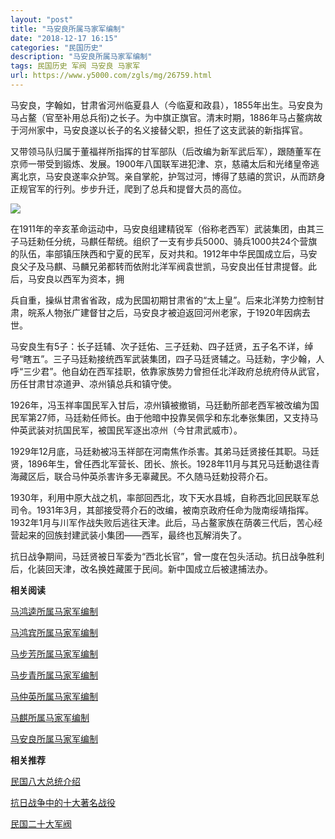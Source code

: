 ```yaml
---
layout: "post"
title: "马安良所属马家军编制"
date: "2018-12-17 16:15"
categories: "民国历史"
description: "马安良所属马家军编制"
tags: 民国历史 军阀 马安良 马家军
url: https://www.y5000.com/zgls/mg/26759.html
---
```






马安良，字翰如，甘肃省河州临夏县人（今临夏和政县），1855年出生。马安良为马占鳌（官至补用总兵衔)之长子。为中旗正旗官。清末时期，1886年马占鳌病故于河州家中，马安良遂以长子的名义接替父职，担任了这支武装的新指挥官。

又带领马队归属于董福祥所指挥的甘军部队（后改编为新军武后军），跟随董军在京师一带受到锻炼、发展。1900年八国联军进犯津、京，慈禧太后和光绪皇帝逃离北京，马安良遂率众护驾。亲自掌舵，护驾过河，博得了慈禧的赏识，从而跻身正规官军的行列。步步升迁，爬到了总兵和提督大员的高位。

![](https://img.y5000.com/uploads/allimg/171218/8-1G21Q31449461.jpg)

在1911年的辛亥革命运动中，马安良组建精锐军（俗称老西军）武装集团，由其三子马廷勑任分统，马麒任帮统。组织了一支有步兵5000、骑兵1000共24个营旗的队伍，率部镇压陕西和宁夏的民军，反对共和。1912年中华民国成立后，马安良父子及马麒、马麟兄弟都转而依附北洋军阀袁世凯，马安良出任甘肃提督。此后，马安良以西军为资本，拥

兵自重，操纵甘肃省省政，成为民国初期甘肃省的“太上皇”。后来北洋势力控制甘肃，皖系人物张广建督甘之后，马安良才被迫返回河州老家，于1920年因病去世。

马安良生有5子：长子廷辅、次子廷佑、三子廷勑、四子廷贤，五子名不详，绰号“瞎五”。三子马廷勑接统西军武装集团，四子马廷贤辅之。马廷勑，字少翰，人呼“三少君”。他自幼在西军挂职，依靠家族势力曾担任北洋政府总统府侍从武官，历任甘肃甘凉道尹、凉州镇总兵和镇守使。

1926年，冯玉祥率国民军入甘后，凉州镇被撤销，马廷動所部老西军被改编为国民军第27师，马廷勑任师长。由于他暗中投靠吴佩孚和东北奉张集团，又支持马仲英武装对抗国民军，被国民军逐出凉州（今甘肃武威市）。

1929年12月底，马廷勑被冯玉祥部在河南焦作杀害。其弟马廷贤接任其职。马廷贤，1896年生，曾任西北军营长、团长、旅长。1928年11月与其兄马廷動退往青海藏区后，联合马仲英杀害许多无辜藏民。不久随马廷勅投蒋介石。

1930年，利用中原大战之机，率部回西北，攻下天水县城，自称西北回民联军总司令。1931年3月，其部接受蒋介石的改编，被南京政府任命为陇南绥靖指挥。1932年1月与川军作战失败后逃往天津。此后，马占鳌家族在荫袭三代后，苦心经营起来的回族封建武装小集团——西军，最终也瓦解消失了。

抗日战争期间，马廷贤被日军委为“西北长官”，曾一度在包头活动。抗日战争胜利后，化装回天津，改名换姓藏匿于民间。新中国成立后被逮捕法办。

**相关阅读**

[ 马鸿逵所属马家军编制](https://www.y5000.com/zgls/mg/26766.html)

[马鸿宾所属马家军编制](https://www.y5000.com/zgls/mg/26765.html)

[马步芳所属马家军编制](https://www.y5000.com/zgls/mg/26763.html)

[马步青所属马家军编制](https://www.y5000.com/zgls/mg/26762.html)

[马仲英所属马家军编制](https://www.y5000.com/zgls/mg/26761.html)

[马麒所属马家军编制](https://www.y5000.com/zgls/mg/26760.html)

[马安良所属马家军编制](https://www.y5000.com/zgls/mg/26759.html)

**相关推荐**

[ 民国八大总统介绍](https://www.y5000.com/zgls/mrzj/26536.html)

[抗日战争中的十大著名战役](https://www.y5000.com/zgls/mg/26671.html)

[民国二十大军阀](https://www.y5000.com/zgls/mrzj/26565.html)
